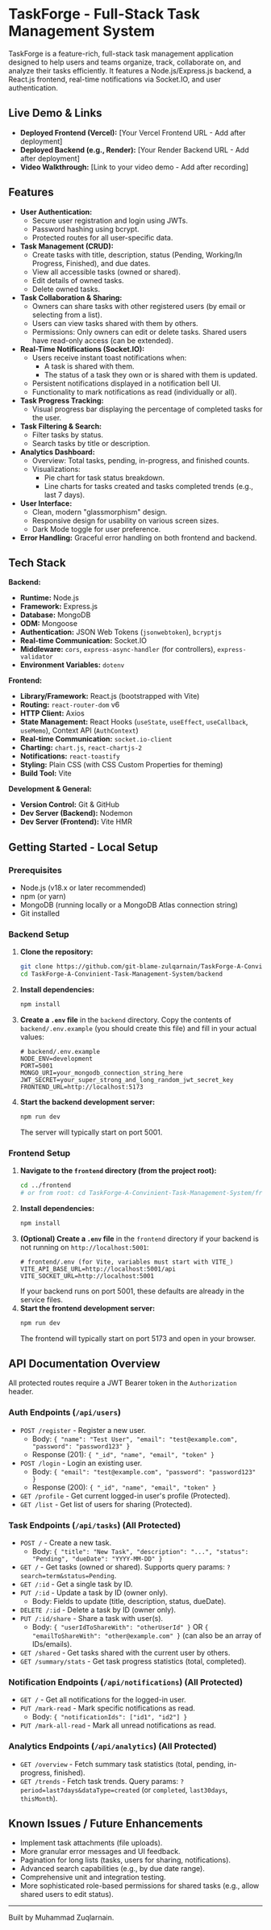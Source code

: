 # TaskForge - Full-Stack Task Management System

TaskForge is a feature-rich, full-stack task management application designed to help users and teams organize, track, collaborate on, and analyze their tasks efficiently. It features a Node.js/Express.js backend, a React.js frontend, real-time notifications via Socket.IO, and user authentication.

## Live Demo & Links

*   **Deployed Frontend (Vercel):** [Your Vercel Frontend URL - Add after deployment]
*   **Deployed Backend (e.g., Render):** [Your Render Backend URL - Add after deployment]
*   **Video Walkthrough:** [Link to your video demo - Add after recording]

## Features

*   **User Authentication:**
    *   Secure user registration and login using JWTs.
    *   Password hashing using bcrypt.
    *   Protected routes for all user-specific data.
*   **Task Management (CRUD):**
    *   Create tasks with title, description, status (Pending, Working/In Progress, Finished), and due dates.
    *   View all accessible tasks (owned or shared).
    *   Edit details of owned tasks.
    *   Delete owned tasks.
*   **Task Collaboration & Sharing:**
    *   Owners can share tasks with other registered users (by email or selecting from a list).
    *   Users can view tasks shared with them by others.
    *   Permissions: Only owners can edit or delete tasks. Shared users have read-only access (can be extended).
*   **Real-Time Notifications (Socket.IO):**
    *   Users receive instant toast notifications when:
        *   A task is shared with them.
        *   The status of a task they own or is shared with them is updated.
    *   Persistent notifications displayed in a notification bell UI.
    *   Functionality to mark notifications as read (individually or all).
*   **Task Progress Tracking:**
    *   Visual progress bar displaying the percentage of completed tasks for the user.
*   **Task Filtering & Search:**
    *   Filter tasks by status.
    *   Search tasks by title or description.
*   **Analytics Dashboard:**
    *   Overview: Total tasks, pending, in-progress, and finished counts.
    *   Visualizations:
        *   Pie chart for task status breakdown.
        *   Line charts for tasks created and tasks completed trends (e.g., last 7 days).
*   **User Interface:**
    *   Clean, modern "glassmorphism" design.
    *   Responsive design for usability on various screen sizes.
    *   Dark Mode toggle for user preference.
*   **Error Handling:** Graceful error handling on both frontend and backend.

## Tech Stack

**Backend:**
*   **Runtime:** Node.js
*   **Framework:** Express.js
*   **Database:** MongoDB
*   **ODM:** Mongoose
*   **Authentication:** JSON Web Tokens (`jsonwebtoken`), `bcryptjs`
*   **Real-time Communication:** Socket.IO
*   **Middleware:** `cors`, `express-async-handler` (for controllers), `express-validator`
*   **Environment Variables:** `dotenv`

**Frontend:**
*   **Library/Framework:** React.js (bootstrapped with Vite)
*   **Routing:** `react-router-dom` v6
*   **HTTP Client:** Axios
*   **State Management:** React Hooks (`useState`, `useEffect`, `useCallback`, `useMemo`), Context API (`AuthContext`)
*   **Real-time Communication:** `socket.io-client`
*   **Charting:** `chart.js`, `react-chartjs-2`
*   **Notifications:** `react-toastify`
*   **Styling:** Plain CSS (with CSS Custom Properties for theming)
*   **Build Tool:** Vite

**Development & General:**
*   **Version Control:** Git & GitHub
*   **Dev Server (Backend):** Nodemon
*   **Dev Server (Frontend):** Vite HMR

## Getting Started - Local Setup

### Prerequisites
*   Node.js (v18.x or later recommended)
*   npm (or yarn)
*   MongoDB (running locally or a MongoDB Atlas connection string)
*   Git installed

### Backend Setup

1.  **Clone the repository:**
    ```bash
    git clone https://github.com/git-blame-zulqarnain/TaskForge-A-Convinient-Task-Management-System.git
    cd TaskForge-A-Convinient-Task-Management-System/backend
    ```
2.  **Install dependencies:**
    ```bash
    npm install
    ```
3.  **Create a `.env` file** in the `backend` directory. Copy the contents of `backend/.env.example` (you should create this file) and fill in your actual values:
    ```env
    # backend/.env.example
    NODE_ENV=development
    PORT=5001
    MONGO_URI=your_mongodb_connection_string_here
    JWT_SECRET=your_super_strong_and_long_random_jwt_secret_key
    FRONTEND_URL=http://localhost:5173
    ```
4.  **Start the backend development server:**
    ```bash
    npm run dev
    ```
    The server will typically start on port 5001.

### Frontend Setup

1.  **Navigate to the `frontend` directory (from the project root):**
    ```bash
    cd ../frontend
    # or from root: cd TaskForge-A-Convinient-Task-Management-System/frontend
    ```
2.  **Install dependencies:**
    ```bash
    npm install
    ```
3.  **(Optional) Create a `.env` file** in the `frontend` directory if your backend is not running on `http://localhost:5001`:
    ```env
    # frontend/.env (for Vite, variables must start with VITE_)
    VITE_API_BASE_URL=http://localhost:5001/api
    VITE_SOCKET_URL=http://localhost:5001
    ```
    If your backend runs on port 5001, these defaults are already in the service files.
4.  **Start the frontend development server:**
    ```bash
    npm run dev
    ```
    The frontend will typically start on port 5173 and open in your browser.

## API Documentation Overview

All protected routes require a JWT Bearer token in the `Authorization` header.

### Auth Endpoints (`/api/users`)
*   `POST /register` - Register a new user.
    *   Body: `{ "name": "Test User", "email": "test@example.com", "password": "password123" }`
    *   Response (201): `{ "_id", "name", "email", "token" }`
*   `POST /login` - Login an existing user.
    *   Body: `{ "email": "test@example.com", "password": "password123" }`
    *   Response (200): `{ "_id", "name", "email", "token" }`
*   `GET /profile` - Get current logged-in user's profile (Protected).
*   `GET /list` - Get list of users for sharing (Protected).

### Task Endpoints (`/api/tasks`) (All Protected)
*   `POST /` - Create a new task.
    *   Body: `{ "title": "New Task", "description": "...", "status": "Pending", "dueDate": "YYYY-MM-DD" }`
*   `GET /` - Get tasks (owned or shared). Supports query params: `?search=term&status=Pending`.
*   `GET /:id` - Get a single task by ID.
*   `PUT /:id` - Update a task by ID (owner only).
    *   Body: Fields to update (title, description, status, dueDate).
*   `DELETE /:id` - Delete a task by ID (owner only).
*   `PUT /:id/share` - Share a task with user(s).
    *   Body: `{ "userIdToShareWith": "otherUserId" }` OR `{ "emailToShareWith": "other@example.com" }` (can also be an array of IDs/emails).
*   `GET /shared` - Get tasks shared with the current user by others.
*   `GET /summary/stats` - Get task progress statistics (total, completed).

### Notification Endpoints (`/api/notifications`) (All Protected)
*   `GET /` - Get all notifications for the logged-in user.
*   `PUT /mark-read` - Mark specific notifications as read.
    *   Body: `{ "notificationIds": ["id1", "id2"] }`
*   `PUT /mark-all-read` - Mark all unread notifications as read.

### Analytics Endpoints (`/api/analytics`) (All Protected)
*   `GET /overview` - Fetch summary task statistics (total, pending, in-progress, finished).
*   `GET /trends` - Fetch task trends. Query params: `?period=last7days&dataType=created` (or `completed`, `last30days`, `thisMonth`).

## Known Issues / Future Enhancements
*   Implement task attachments (file uploads).
*   More granular error messages and UI feedback.
*   Pagination for long lists (tasks, users for sharing, notifications).
*   Advanced search capabilities (e.g., by due date range).
*   Comprehensive unit and integration testing.
*   More sophisticated role-based permissions for shared tasks (e.g., allow shared users to edit status).

---
Built by Muhammad Zuqlarnain.